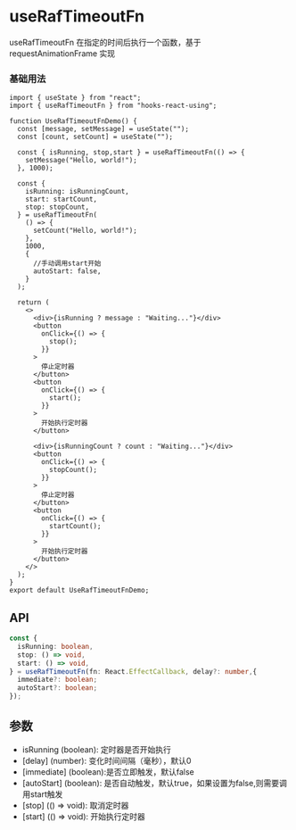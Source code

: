 # useRafTimeoutFn

useRafTimeoutFn 在指定的时间后执行一个函数，基于 requestAnimationFrame 实现

### 基础用法

```tsx
import { useState } from "react";
import { useRafTimeoutFn } from "hooks-react-using";

function UseRafTimeoutFnDemo() {
  const [message, setMessage] = useState("");
  const [count, setCount] = useState("");

  const { isRunning, stop,start } = useRafTimeoutFn(() => {
    setMessage("Hello, world!");
  }, 1000);

  const {
    isRunning: isRunningCount,
    start: startCount,
    stop: stopCount,
  } = useRafTimeoutFn(
    () => {
      setCount("Hello, world!");
    },
    1000,
    {
      //手动调用start开始
      autoStart: false,
    }
  );

  return (
    <>
      <div>{isRunning ? message : "Waiting..."}</div>
      <button
        onClick={() => {
          stop();
        }}
      >
        停止定时器
      </button>
      <button
        onClick={() => {
          start();
        }}
      >
        开始执行定时器
      </button>

      <div>{isRunningCount ? count : "Waiting..."}</div>
      <button
        onClick={() => {
          stopCount();
        }}
      >
        停止定时器
      </button>
      <button
        onClick={() => {
          startCount();
        }}
      >
        开始执行定时器
      </button>
    </>
  );
}
export default UseRafTimeoutFnDemo;
```

## API

```typescript
const {
  isRunning: boolean,
  stop: () => void,
  start: () => void,
} = useRafTimeoutFn(fn: React.EffectCallback, delay?: number,{
  immediate?: boolean;
  autoStart?: boolean;
});
```

## 参数
- isRunning (boolean): 定时器是否开始执行
- [delay] (number): 变化时间间隔（毫秒），默认0
- [immediate] (boolean):是否立即触发，默认false
- [autoStart] (boolean): 是否自动触发，默认true，如果设置为false,则需要调用start触发
- [stop] (() => void): 取消定时器
- [start] (() => void): 开始执行定时器